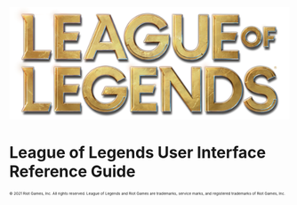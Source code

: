![League of Legends Logo](images/lol-logo-rendered-hi-res.png)
# League of Legends User Interface Reference Guide



<p style="font-size:5pt">
    © 2021 Riot Games, Inc. All rights reserved. League of Legends and Riot Games are trademarks, service marks, and registered trademarks of Riot Games, Inc.
</p>
